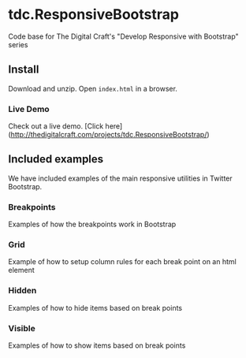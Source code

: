 # tdc.ResponsiveBootstrap
Code base for The Digital Craft's "Develop Responsive with Bootstrap" series

## Install
Download and unzip.  Open ```index.html``` in a browser.

### Live Demo
Check out a live demo.  [Click here] (http://thedigitalcraft.com/projects/tdc.ResponsiveBootstrap/)

## Included examples
We have included examples of the main responsive utilities in Twitter Bootstrap.

### Breakpoints
Examples of how the breakpoints work in Bootstrap

### Grid
Example of how to setup column rules for each break point on an html element

### Hidden
Examples of how to hide items based on break points

### Visible
Examples of how to show items based on break points
